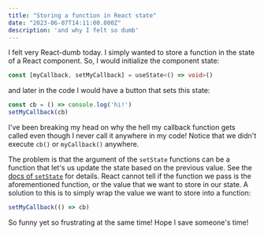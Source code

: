 ```yaml
---
title: "Storing a function in React state"
date: "2023-06-07T14:11:00.000Z"
description: 'and why I felt so dumb'
---
```


I felt very React-dumb today. I simply wanted to store a function in the state of a React component. So, I would initialize the component state:

```ts
const [myCallback, setMyCallback] = useState<() => void>()
```

and later in the code I would have a button that sets this state:

```ts
const cb = () => console.log('hi!')
setMyCallback(cb)
```

I've been breaking my head on why the hell my callback function gets called even though I never call it anywhere in my code! Notice that we didn't execute `cb()` or `myCallback()` anywhere.

The problem is that the argument of the `setState` functions can be a function that let's us update the state based on the previous value. See the [docs of `setState`](https://react.dev/reference/react/Component#setstate) for details. React cannot tell if the function we pass is the aforementioned function, or the value that we want to store in our state. A solution to this is to simply wrap the value we want to store into a function:

```jsx
setMyCallback(() => cb)
```

So funny yet so frustrating at the same time! Hope I save someone's time!
